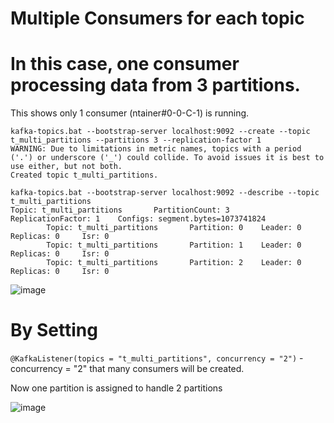 # Multiple Consumers for each topic

# In this case, one consumer processing data from 3 partitions.
This shows only 1 consumer (ntainer#0-0-C-1) is running.

```
kafka-topics.bat --bootstrap-server localhost:9092 --create --topic t_multi_partitions --partitions 3 --replication-factor 1
WARNING: Due to limitations in metric names, topics with a period ('.') or underscore ('_') could collide. To avoid issues it is best to use either, but not both.
Created topic t_multi_partitions.

kafka-topics.bat --bootstrap-server localhost:9092 --describe --topic t_multi_partitions
Topic: t_multi_partitions       PartitionCount: 3       ReplicationFactor: 1    Configs: segment.bytes=1073741824
        Topic: t_multi_partitions       Partition: 0    Leader: 0       Replicas: 0     Isr: 0
        Topic: t_multi_partitions       Partition: 1    Leader: 0       Replicas: 0     Isr: 0
        Topic: t_multi_partitions       Partition: 2    Leader: 0       Replicas: 0     Isr: 0
```


![image](https://user-images.githubusercontent.com/54174687/142464009-77a48a34-52e4-46f5-8721-2ab7a9109709.png)

# By Setting 

`@KafkaListener(topics = "t_multi_partitions", concurrency = "2")` - concurrency = "2" that many consumers will be created.

Now one partition is assigned to handle 2 partitions

![image](https://user-images.githubusercontent.com/54174687/142465440-4239c156-1725-49aa-88c2-a2ec259b112f.png)
